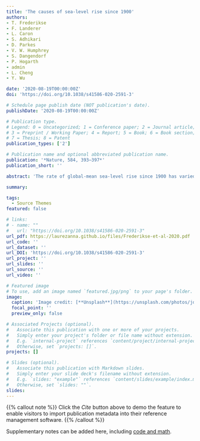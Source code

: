 ```yaml
---
title: 'The causes of sea-level rise since 1900'
authors:
- T. Frederikse
- F. Landerer
- L. Caron
- S. Adhikari
- D. Parkes
- V. W. Humphrey
- S. Dangendorf
- P. Hogarth
- admin 
- L. Cheng
- Y. Wu

date: '2020-08-19T00:00:00Z'
doi: 'https://doi.org/10.1038/s41586-020-2591-3'

# Schedule page publish date (NOT publication's date).
publishDate: '2020-08-19T00:00:00Z'

# Publication type.
# Legend: 0 = Uncategorized; 1 = Conference paper; 2 = Journal article;
# 3 = Preprint / Working Paper; 4 = Report; 5 = Book; 6 = Book section;
# 7 = Thesis; 8 = Patent
publication_types: ['2']

# Publication name and optional abbreviated publication name.
publication: '*Nature, 584, 393–397*'
publication_short: ''

abstract: 'The rate of global-mean sea-level rise since 1900 has varied over time, but the contributing factors are still poorly understood1. Previous assessments found that the summed contributions of ice-mass loss, terrestrial water storage and thermal expansion of the ocean could not be reconciled with observed changes in global-mean sea level, implying that changes in sea level or some contributions to those changes were poorly constrained2,3. Recent improvements to observational data, our understanding of the main contributing processes to sea-level change and methods for estimating the individual contributions, mean another attempt at reconciliation is warranted. Here we present a probabilistic framework to reconstruct sea level since 1900 using independent observations and their inherent uncertainties. The sum of the contributions to sea-level change from thermal expansion of the ocean, ice-mass loss and changes in terrestrial water storage is consistent with the trends and multidecadal variability in observed sea level on both global and basin scales, which we reconstruct from tide-gauge records. Ice-mass loss—predominantly from glaciers—has caused twice as much sea-level rise since 1900 as has thermal expansion. Mass loss from glaciers and the Greenland Ice Sheet explains the high rates of global sea-level rise during the 1940s, while a sharp increase in water impoundment by artificial reservoirs is the main cause of the lower-than-average rates during the 1970s. The acceleration in sea-level rise since the 1970s is caused by the combination of thermal expansion of the ocean and increased ice-mass loss from Greenland. Our results reconcile the magnitude of observed global-mean sea-level rise since 1900 with estimates based on the underlying processes, implying that no additional processes are required to explain the observed changes in sea level since 1900.'

summary: 

tags:
  - Source Themes
featured: false

# links:
# - name: ""
#   url: "https://doi.org/10.1038/s41586-020-2591-3"
url_pdf: https://laurezanna.github.io/files/Frederikse-et-al-2020.pdf
url_code: ''
url_dataset: ''
url_DOI: 'https://doi.org/10.1038/s41586-020-2591-3'
url_project: ''
url_slides: ''
url_source: ''
url_video: ''

# Featured image
# To use, add an image named `featured.jpg/png` to your page's folder.
image:
  caption: 'Image credit: [**Unsplash**](https://unsplash.com/photos/jdD8gXaTZsc)'
  focal_point: ''
  preview_only: false

# Associated Projects (optional).
#   Associate this publication with one or more of your projects.
#   Simply enter your project's folder or file name without extension.
#   E.g. `internal-project` references `content/project/internal-project/index.md`.
#   Otherwise, set `projects: []`.
projects: []

# Slides (optional).
#   Associate this publication with Markdown slides.
#   Simply enter your slide deck's filename without extension.
#   E.g. `slides: "example"` references `content/slides/example/index.md`.
#   Otherwise, set `slides: ""`.
slides:
---
```


{{% callout note %}}
Click the _Cite_ button above to demo the feature to enable visitors to import publication metadata into their reference management software.
{{% /callout %}}

Supplementary notes can be added here, including [code and math](https://wowchemy.com/docs/content/writing-markdown-latex/).
